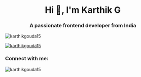 <h1 align="center">Hi 👋, I'm Karthik G</h1>
<h3 align="center">A passionate frontend developer from India</h3>

<p align="left"> <img src="https://komarev.com/ghpvc/?username=karthikgouda15&label=Profile%20views&color=0e75b6&style=flat" alt="karthikgouda15" /> </p>

<p align="left"> <a href="https://github.com/ryo-ma/github-profile-trophy"><img src="https://github-profile-trophy.vercel.app/?username=karthikgouda15" alt="karthikgouda15" /></a> </p>

<h3 align="left">Connect with me:</h3>
<p align="left">
</p>

<p><img align="center" src="https://github-readme-stats.vercel.app/api/top-langs?username=karthikgouda15&show_icons=true&locale=en&layout=compact" alt="karthikgouda15" /></p>
